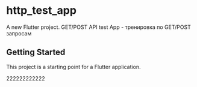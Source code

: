 # http_test_app

A new Flutter project.
GET/POST API test App - тренировка по GET/POST запросам

## Getting Started

This project is a starting point for a Flutter application.

222222222222